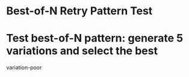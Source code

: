 # Best-of-N Retry Pattern Test

# Test best-of-N pattern: generate 5 variations and select the best

variation-poor